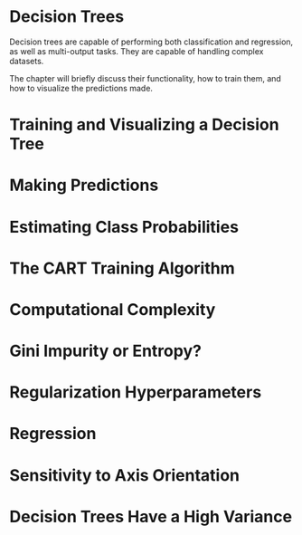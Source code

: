 # Decision Trees

Decision trees are capable of performing both classification and regression, as well as multi-output tasks. They are capable of handling complex datasets.

The chapter will briefly discuss their functionality, how to train them, and how to visualize the predictions made.

# Training and Visualizing a Decision Tree



# Making Predictions



# Estimating Class Probabilities



# The CART Training Algorithm



# Computational Complexity




# Gini Impurity or Entropy?



# Regularization Hyperparameters



# Regression



# Sensitivity to Axis Orientation



# Decision Trees Have a High Variance
